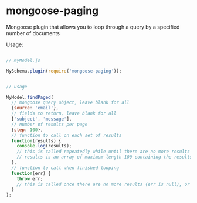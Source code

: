 # mongoose-paging

Mongoose plugin that allows you to loop through a query by a specified number of documents

Usage:

```javascript

// myModel.js

MySchema.plugin(require('mongoose-paging'));


// usage

MyModel.findPaged(
  // mongoose query object, leave blank for all
  {source: 'email'},
  // fields to return, leave blank for all
  ['subject', 'message'],
  // number of results per page
  {step: 100},
  // function to call on each set of results
  function(results) {
    console.log(results);
    // this is called repeatedly while until there are no more results
    // results is an array of maximum length 100 containing the results of your query
  },
  // function to call when finished looping
  function(err) {
    throw err;
    // this is called once there are no more results (err is null), or if there is an error (then err is set)
  }
);
```
